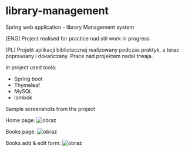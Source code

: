 # library-management
Spring web application - library Management system

[ENG]
Project realised for practice nad stil work in progress

[PL]
Projekt aplikacji bibliotecznej realizowany podczas praktyk, a teraz poprawiany i dokańczany. Prace nad projektem nadal trwaja.



In project used tools:
  - Spring boot
  - Thymeleaf
  - MySQL
  - lombok



Sample screenshots from the project

Home page:
![obraz](https://user-images.githubusercontent.com/93647473/171196427-eb780898-31a4-443c-b0ef-7e440b74555f.png)

Books page:
![obraz](https://user-images.githubusercontent.com/93647473/171197577-e5963c1f-0365-48a2-a9f0-8a823860eccf.png)

Books add & edit form:
![obraz](https://user-images.githubusercontent.com/93647473/171197701-033b4d41-527f-4e7b-92e8-2ad088f21faa.png)

